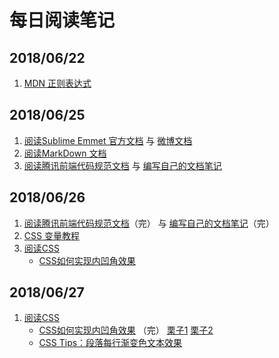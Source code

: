 # 每日阅读笔记

## 2018/06/22

1. [MDN 正则表达式](https://developer.mozilla.org/zh-CN/docs/Web/JavaScript/Guide/Regular_Expressions)

## 2018/06/25

1. [阅读Sublime Emmet 官方文档](https://docs.emmet.io/) 与 [微博文档](https://blog.csdn.net/leiwen_su/article/details/51577450) 
2. [阅读MarkDown 文档](http://www.markdown.cn/)
3. [阅读腾讯前端代码规范文档](http://alloyteam.github.io/CodeGuide/#check) 与 
   [编写自己的文档笔记](https://github.com/jokerxi/notes/blob/master/Code%20Guide%20by.md)

## 2018/06/26

1. [阅读腾讯前端代码规范文档](http://alloyteam.github.io/CodeGuide/#check)（完） 与 [编写自己的文档笔记](https://github.com/jokerxi/notes/blob/master/Code%20Guide%20by.md)（完）
2. [CSS 变量教程](http://www.ruanyifeng.com/blog/2017/05/css-variables.html)
3. [阅读CSS](https://www.w3cplus.com/CSS3)
    <ul>
        <li>
            <a href="https://www.w3cplus.com/css/scooped-corners.html">CSS如何实现内凹角效果</a>
        </li>
    </ul>

## 2018/06/27

1. [阅读CSS](https://www.w3cplus.com/CSS3)
    <ul>
        <li>
            <a href="https://www.w3cplus.com/css/scooped-corners.html">CSS如何实现内凹角效果</a>
            <span>（完）</span>
            <a href="https://github.com/jokerxi/notes/blob/master/living_example/CSS%E5%A6%82%E4%BD%95%E5%AE%9E%E7%8E%B0%E5%86%85%E5%87%B9%E8%A7%92%E6%95%88%E6%9E%9C/index.html">栗子1</a>
            <a href="https://github.com/jokerxi/notes/blob/master/living_example/CSS%E5%A6%82%E4%BD%95%E5%AE%9E%E7%8E%B0%E5%86%85%E5%87%B9%E8%A7%92%E6%95%88%E6%9E%9C/index2.html">栗子2</a>
        </li>
        <li>
            <a href="https://www.w3cplus.com/css/gradient-for-every-line-of-a-para.html">CSS Tips：段落每行渐变色文本效果</a>
            <a href=""></a>
        </li>
    </ul>